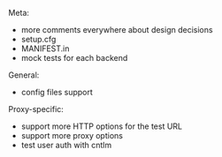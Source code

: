 Meta:
* more comments everywhere about design decisions
* setup.cfg
* MANIFEST.in
* mock tests for each backend

General:
* config files support

Proxy-specific:
* support more HTTP options for the test URL
* support more proxy options
* test user auth with cntlm
